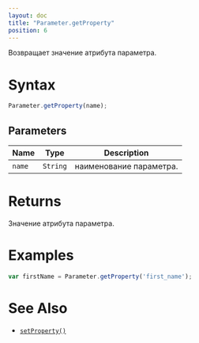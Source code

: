 ```yaml
---
layout: doc
title: "Parameter.getProperty"
position: 6
---
```


Возвращает значение атрибута параметра.

# Syntax

```js
Parameter.getProperty(name);
```

## Parameters

|Name|Type|Description|
|----|----|-----------|
|`name`|`String`|наименование параметра.|

# Returns

Значение атрибута параметра.

# Examples

```js
var firstName = Parameter.getProperty('first_name');
```

# See Also

* [`setProperty()`](../Parameter.setProperty/)